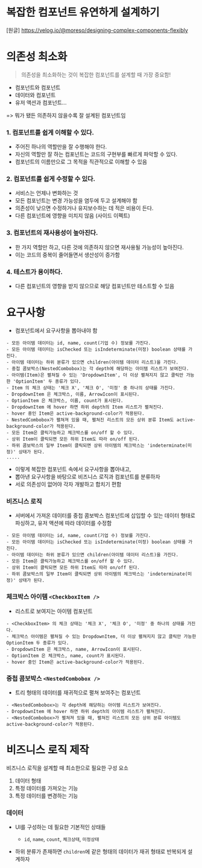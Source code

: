 # 복잡한 컴포넌트 유연하게 설계하기

[원글] https://velog.io/@moreso/designing-complex-components-flexibly



# 의존성 최소화

> 의존성을 최소화하는 것이 복잡한 컴포넌트를 설계할 때 가장 중요함!

- 컴포넌트와 컴포넌트
- 데이터와 컴포넌트
- 유저 액션과 컴포넌트...

=> 뭐가 됐든 의존하지 않을수록 잘 설계된 컴포넌트임

### 1. 컴포넌트를 쉽게 이해할 수 있다.

- 주어진 하나의 역할만을 잘 수행해야 한다.
- 자신의 역할만 잘 하는 컴포넌트는 코드의 구현부를 빠르게 파악할 수 있다.
- 컴포넌트의 이름만으로 그 목적을 직관적으로 이해할 수 있음

### 2. 컴포넌트를 쉽게 수정할 수 있다.

- 서비스는 언제나 변화하는 것
- 모든 컴포넌트는 변경 가능성을 염두에 두고 설계해야 함
- 의존성이 낮으면 수정하거나 유지보수하는 데 적은 비용이 든다.
- 다른 컴포넌트에 영향을 미치지 않음 (사이드 이펙트)

### 3. 컴포넌트의 재사용성이 높아진다.

- 한 가지 역할만 하고, 다른 것에 의존하지 않으면 재사용될 가능성이 높아진다.
- 이는 코드의 중복이 줄어들면서 생산성이 증가함

### 4. 테스트가 용이하다.

- 다른 컴포넌트의 영향을 받지 않으므로 해당 컴포넌트만 테스트할 수 있음

# 요구사항

- 컴포넌트에서 요구사항을 뽑아내야 함

```
- 모든 아이템 데이터는 id, name, count(기업 수) 정보를 가진다.
- 모든 아이템 데이터는 isChecked 또는 isIndeterminate(미정) boolean 상태를 가진다.
- 아이템 데이터는 하위 분류가 있으면 children(아이템 데이터 리스트)을 가진다.
- 중첩 콤보박스(NestedCombobox)는 각 depth에 해당하는 아이템 리스트가 보여진다.
- 아이템(Item)은 펼쳐질 수 있는 'DropdownItem', 더 이상 펼쳐지지 않고 클릭만 가능한 'OptionItem' 두 종류가 있다.
- Item 의 체크 상태는 '체크 X', '체크 O', '미정' 중 하나의 상태를 가진다.
- DropdownItem 은 체크박스, 이름, ArrowIcon이 표시된다.
- OptionItem 은 체크박스, 이름, count가 표시된다.
- DropdownItem 에 hover 하면 하위 depth의 Item 리스트가 펼쳐진다.
- hover 중인 Item은 active-background-color가 적용된다.
- NestedCombobox가 펼쳐져 있을 때, 펼쳐진 리스트의 모든 상위 분류 Item도 active-background-color가 적용된다.
- 모든 Item은 클릭가능하고 체크박스를 on/off 할 수 있다.
- 상위 Item이 클릭되면 모든 하위 Item도 따라 on/off 된다.
- 하위 콤보박스의 일부 Item이 클릭되면 상위 아이템의 체크박스는 'indeterminate(미정)' 상태가 된다.
.....
```

- 이렇게 복잡한 컴포넌트 속에서 요구사항을 뽑아내고,
- 뽑아낸 요구사항을 바탕으로 비즈니스 로직과 컴포넌트를 분류하자
- 서로 의존성이 없어야 각자 개발하고 합치기 편함

### 비즈니스 로직

- 서버에서 가져온 데이터를 중첩 콤보박스 컴포넌트에 삽입할 수 있는 데이터 형태로 파싱하고, 유저 액션에 따라 데이터를 수정함
```
- 모든 아이템 데이터는 id, name, count(기업 수) 정보를 가진다.
- 모든 아이템 데이터는 isChecked 또는 isIndeterminate(미정) boolean 상태를 가진다.
- 아이템 데이터는 하위 분류가 있으면 children(아이템 데이터 리스트)을 가진다.
- 모든 Item은 클릭가능하고 체크박스를 on/off 할 수 있다.
- 상위 Item이 클릭되면 모든 하위 Item도 따라 on/off 된다.
- 하위 콤보박스의 일부 Item이 클릭되면 상위 아이템의 체크박스는 'indeterminate(미정)' 상태가 된다.
```

### 체크박스 아이템 `<CheckboxItem />`

- 리스트로 보여지는 아이템 컴포넌트

```
- <CheckboxItem> 의 체크 상태는 '체크 X', '체크 O', '미정' 중 하나의 상태를 가진다.
- 체크박스 아이템은 펼쳐질 수 있는 DropdownItem, 더 이상 펼쳐지지 않고 클릭만 가능한 OptionItem 두 종류가 있다.
- DropdownItem 은 체크박스, name, ArrowIcon이 표시된다.
- OptionItem 은 체크박스, name, count가 표시된다.
- hover 중인 Item은 active-background-color가 적용된다.
```

### 중첩 콤보박스 `<NestedCombobox />`

- 트리 형태의 데이터를 재귀적으로 펼쳐 보여주는 컴포넌트

```
- <NestedCombobox>는 각 depth에 해당하는 아이템 리스트가 보여진다.
- DropdownItem 에 hover 하면 하위 depth의 아이템 리스트가 펼쳐진다.
- <NestedCombobox>가 펼쳐져 있을 때, 펼쳐진 리스트의 모든 상위 분류 아이템도 active-background-color가 적용된다.
```

# 비즈니스 로직 제작

비즈니스 로직을 설계할 때 최소한으로 필요한 구성 요소

1. 데이터 형태
2. 특정 데이터를 가져오는 기능
3. 특정 데이터를 변경하는 기능

### 데이터

- UI를 구성하는 데 필요한 기본적인 상태들

  - `id`, `name`, `count`, `체크상태`, `미정상태`

- 하위 분류가 존재하면 `children`에 같은 형태의 데이터가 재귀 형태로 반복되게 설계하자